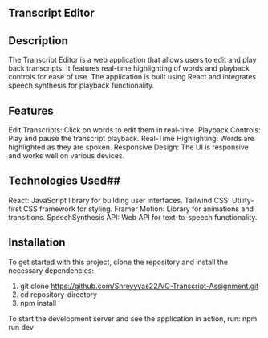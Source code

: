 ## Transcript Editor
## Description
The Transcript Editor is a web application that allows users to edit and play back transcripts. It features real-time highlighting of words and playback controls for ease of use. The application is built using React and integrates speech synthesis for playback functionality.

## Features
Edit Transcripts: Click on words to edit them in real-time.
Playback Controls: Play and pause the transcript playback.
Real-Time Highlighting: Words are highlighted as they are spoken.
Responsive Design: The UI is responsive and works well on various devices.

## Technologies Used##
React: JavaScript library for building user interfaces.
Tailwind CSS: Utility-first CSS framework for styling.
Framer Motion: Library for animations and transitions.
SpeechSynthesis API: Web API for text-to-speech functionality.

## Installation
To get started with this project, clone the repository and install the necessary dependencies:
1) git clone https://github.com/Shreyyyas22/VC-Transcript-Assignment.git
2) cd repository-directory
3) npm install

To start the development server and see the application in action, run:
npm run dev
